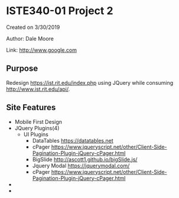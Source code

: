 # ISTE340-01 Project 2
Created on 3/30/2019

Author: Dale Moore

Link: http://www.google.com

## Purpose 
Redesign https://ist.rit.edu/index.php using JQuery while consuming http://www.ist.rit.edu/api/.

## Site Features
* Mobile First Design
* JQuery Plugins(4)
  * UI Plugins
    * DataTables https://datatables.net
    * cPager https://www.jqueryscript.net/other/Client-Side-Pagination-Plugin-jQuery-cPager.html
    * BigSlide http://ascott1.github.io/bigSlide.js/
    * Jquery Modal https://jquerymodal.com/
    * cPager https://www.jqueryscript.net/other/Client-Side-Pagination-Plugin-jQuery-cPager.html
* 
*
